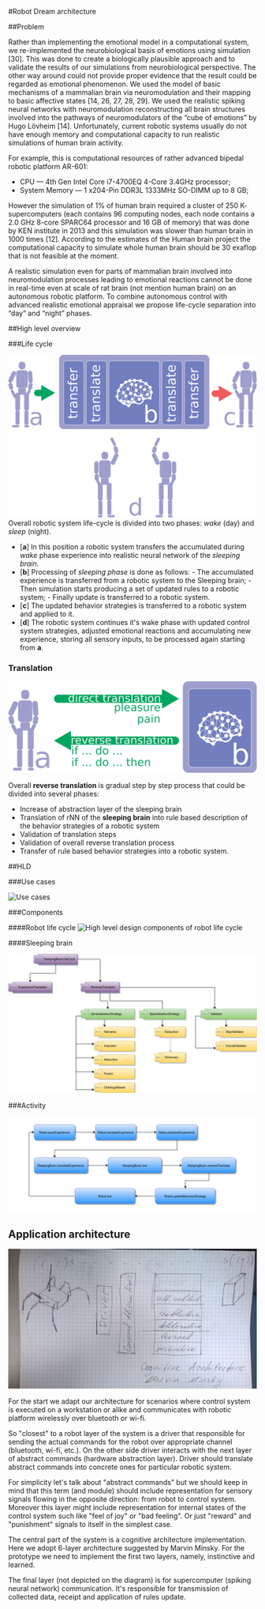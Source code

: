 #Robot Dream architecture

##Problem

Rather than implementing the
emotional model in a computational system, we re-implemented the neurobiological 
basis of emotions using simulation [30]. This was done to create a biologically
plausible approach and to validate the results of our simulations from neurobiological 
perspective. The other way around could not provide proper evidence that
the result could be regarded as emotional phenomenon. We used the model of
basic mechanisms of a mammalian brain via neuromodulation and their mapping
to basic affective states [14, 26, 27, 28, 29]. We used the realistic spiking neural
networks with neuromodulation reconstructing all brain structures involved into
the pathways of neuromodulators of the “cube of emotions” by Hugo Lövheim
[14]. Unfortunately, current robotic systems usually do not have enough memory
and computational capacity to run realistic simulations of human brain activity.

For example, this is computational resources of rather advanced bipedal
robotic platform AR-601:

* CPU — 4th Gen Intel Core i7-4700EQ 4-Core 3.4GHz processor;
* System Memory — 1 x204-Pin DDR3L 1333MHz SO-DIMM up to 8 GB;

However the simulation of 1% of human brain required a cluster of 250 K-
supercomputers (each contains 96 computing nodes, each node contains a 2.0
GHz 8-core SPARC64 processor and 16 GB of memory) that was done by KEN
institute in 2013 and this simulation was slower than human brain in 1000 times
[12]. According to the estimates of the Human brain project the computational
capacity to simulate whole human brain should be 30 exaflop that is not feasible 
at the moment.

A realistic simulation even for parts of mammalian brain involved
into neuromodulation processes leading to emotional reactions cannot be done in
real-time even at scale of rat brain (not mention human brain) on an autonomous
robotic platform. To combine autonomous control with advanced realistic emotional 
appraisal we propose life-cycle separation into “day” and “night” phases.

##High level overview 

###Life cycle

![High level overview](HL_Life_cycle.png)
Overall robotic system life-cycle is divided into two phases: *wake* (day) and *sleep* (night).

- [**a**] In this position a robotic system transfers the accumulated during *wake* phase experience into realistic neural network of the *sleeping brain*.
- [**b**] Processing of *sleeping phase* is done as follows:
      - The accumulated experience is transferred from a robotic system to the Sleeping brain;
      - Then simulation starts producing a set of updated rules to a robotic system;
      - Finally update is transferred to a robotic system.
- [**c**] The updated behavior strategies is transferred to a robotic system and applied to it.
- [**d**] The robotic system continues it's wake phase with updated control system strategies, adjusted emotional reactions and accumulating new experience, storing all sensory inputs, to be processed again starting from **a**.

### Translation

![High level translations](HL_Translations.png)

Overall **reverse translation** is gradual step by step process that could be divided into several phases:

- Increase of abstraction layer of the sleeping brain 
- Translation of rNN of the **sleeping brain** into rule based description of the behavior strategies of a robotic system
- Validation of translation steps
- Validation of overall reverse translation process
- Transfer of rule based behavior strategies into a robotic system.



##HLD

###Use cases

![Use cases](HLD_Use_cases.png)

###Components

####Robot life cycle
![High level design components of robot life cycle](HLD_Component_RobotLifeCycle.png)

####Sleeping brain

![High level design components of the "sleeping brain"](HLD_Component_SleepingBrainLifeCycle.png)

###Activity

![High level design activity diagram](HLD_Activity_Synchronisation.png)



## Application architecture

![](app_overview.jpg)

For the start we adapt our architecture for scenarios where control system
is executed on a workstation or alike and communicates with robotic platform
wirelessly over bluetooth or wi-fi.

So "closest" to a robot layer of the system is a driver that responsible for
sending the actual commands for the robot over appropriate channel
(bluetooth, wi-fi, etc.). On the other side driver interacts with the next
layer of abstract commands (hardware abstraction layer). Driver should
translate abstract commands into concrete ones for particular robotic
system.

For simplicity let's talk about "abstract commands" but we should keep in
mind that this term (and module) should include representation for sensory
signals flowing in the opposite direction: from robot to control system.
Moreover this layer might include representation for internal states of
the control system such like "feel of joy" or "bad feeling". Or just
"reward" and "punishment" signals to itself in the simplest case.

The central part of the system is a cognitive architecture implementation.
Here we adopt 6-layer architecture suggested by Marvin Minsky. For the
prototype we need to implement the first two layers, namely, instinctive
and learned.

The final layer (not depicted on the diagram) is for supercomputer (spiking
neural network) communication. It's responsible for transmission of
collected data, receipt and application of rules update.
